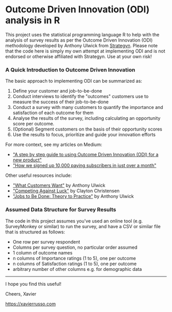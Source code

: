# Outcome Driven Innovation (ODI) analysis in R

This project uses the statistical programming language R to help with the analysis of survey results as per the Outcome Driven Innovation (ODI) methodology developed by Anthony Ulwick from [Strategyn](https://strategyn.com/). Please note  that the code here is simply my own attempt at implementing ODI and is not endorsed or otherwise affiliated with Strategyn. Use at your own risk!  

### A Quick Introduction to Outcome Driven Innovation
The basic approach to implementing ODI can be summarized as:
1. Define your customer and job-to-be-done
2. Conduct interviews to identify the "outcomes" customers use to measure the success of their job-to-be-done
3. Conduct a survey with many customers to quantify the importance and satisfaction of each outcome for them
4. Analyse the results of the survey, including calculating an opportunity score per outcome. 
5. (Optional) Segment customers on the basis of their opportunity scores
6. Use the results to focus, prioritize and guide your innovation efforts

For more context, see my articles on Medium:
* ["A step by step guide to using Outcome Driven Innovation (ODI) for a new product"](https://medium.com/envato/a-step-by-step-guide-to-using-outcome-driven-innovation-odi-for-a-new-product-ded320f49acb)
* ["How we signed up 10,000 paying subscribers in just over a month"](https://medium.com/made-by-elements/how-we-signed-up-10-000-paying-subscribers-in-just-over-a-month-b7b8a94f0ec6)

Other useful resources include:
* ["What Customers Want"](https://www.amazon.com/What-Customers-Want-Outcome-Driven-Breakthrough/dp/0071408673) by Anthony Ulwick
* ["Competing Against Luck"](https://www.amazon.com.au/Competing-Against-Luck-Innovation-Customer/dp/0062435612) by Clayton Christensen
* ["Jobs to Be Done: Theory to Practice"](https://jobs-to-be-done-book.com/) by Anthony Ulwick

### Assumed Data Structure for Survey Results 
The code in this project assumes you've used an online tool (e.g. SurveyMonkey or similar) to run the survey, and have a CSV or similar file that is structured as follows:
   * One row per survey respondent
   * Columns per survey question, no particular order assumed
   * 1 column of outcome names
   * n columns of Importance ratings (1 to 5), one per outcome
   * n columns of Satisfaction ratings (1 to 5), one per outcome
   * arbitrary number of other columns e.g. for demographic data
   
------
I hope you find this useful!

Cheers,
Xavier 

https://xavierrusso.com
